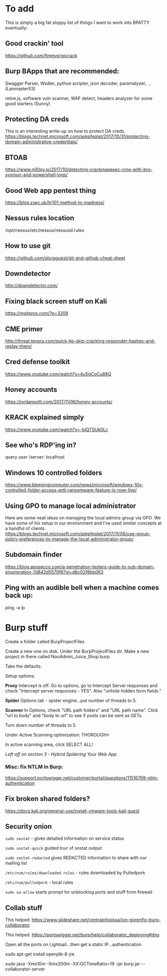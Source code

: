 # To add
This is simply a big fat sloppy list of things I want to work into BPATTY eventually:

## Good crackin' tool

https://github.com/fireeye/gocrack

## Burp BApps that are recommended:

Swagger Parser, Wsdler, python scripter, json decoder, paramalyzer, ... (Lanmaster53)

retire.js, software vuln scanner, WAF detect, headers analyzer for some good starters (Sunny)

## Protecting DA creds
This is an interesting write-up on how to protect DA creds.
https://blogs.technet.microsoft.com/askpfeplat/2017/10/31/protecting-domain-administrative-credentials/

## BTOAB
https://www.n00py.io/2017/10/detecting-crackmapexec-cme-with-bro-sysmon-and-powershell-logs/

## Good Web app pentest thing
https://blog.zsec.uk/ltr101-method-to-madness/

## Nessus rules location

/opt/nessus/etc/nessus/nessusd.rules

## How to use git
https://github.com/oliviaguest/git-and-github-cheat-sheet

## Downdetector
http://downdetector.com/

## Fixing black screen stuff on Kali
https://msitpros.com/?p=3209

## CME primer
http://threat.tevora.com/quick-tip-skip-cracking-responder-hashes-and-replay-them/

## Cred defense toolkit
https://www.youtube.com/watch?v=4u5gCoCu88Q

## Honey accounts
https://jordanpotti.com/2017/11/06/honey-accounts/

## KRACK explained simply
https://www.youtube.com/watch?v=-biQTSUk0Lc

## See who's RDP'ing in?
query user /server: localhost

## Windows 10 controlled folders
https://www.bleepingcomputer.com/news/microsoft/windows-10s-controlled-folder-access-anti-ransomware-feature-is-now-live/

## Using GPO to manage local administrator
Here are some neat ideas on managing the local admins group via GPO. We have some of his setup in our environment and I’ve used similar concepts at a handful of clients. https://blogs.technet.microsoft.com/askpfeplat/2017/11/06/use-group-policy-preferences-to-manage-the-local-administrator-group/

## Subdomain finder
https://blog.appsecco.com/a-penetration-testers-guide-to-sub-domain-enumeration-7d842d5570f6?gi=d8c02f8bb063

## Ping with an audible bell when a machine comes back up:

ping -a ip

# Burp stuff
Create a folder called BurpProjectFiles

Create a new one on disk.  Under the BurpProjectFiles dir.  Make a new project in there called NonAdmin_Juice_Shop.burp.  

Take the defaults.

Setup options:

**Proxy**
Intercept is off.  Go to options, go to Intercept Server responses and check "Intercept server responses - YES".  Also "unhide hidden form fields."  

**Spider**
Options tab - spider engine...put number of threads to 5.

**Scanner**
In Options, check "URL path folders" and "URL path name".  Click "url to body" and "body to url" to see if posts can be sent as GETs.

Turn down number of threads to 5.  

Under Active Scanning optimization: THOROUGH>

In active scanning area, click SELECT ALL!

*Left off on section 3 - Hybrid Spidering Your Web App*

### Misc: fix NTLM in Burp:
https://support.portswigger.net/customer/portal/questions/11516769-ntlm-authentication

## Fix broken shared folders?
https://docs.kali.org/general-use/install-vmware-tools-kali-guest

## Security onion
`sudo sostat` - gives detailed information on service status

`sudo sostat-quick` guided tour of sostat output

`sudo sostat-redacted` gives REDACTED information to share with our mailing list

`/etc/nsm/rules/downloaded.rules` - rules downloaded by Pulledpork

`/etc/nsm/pulledpork` - local rules

`sudo so-allow` starts prompt for unblocking ports and stuff from firewall

## Collab stuff
This helped: https://www.slideshare.net/centralohioissa/jon-gorenflo-burp-collaborator

This helped: https://portswigger.net/burp/help/collaborator_deploying#dns

Open all the ports on Lightsail...then get a static IP...authentication

sudo apt-get install openjdk-8-jre

sudo java -Xms10m -Xmx200m -XX:GCTimeRatio=19 -jar burp.jar --collaborator-server
